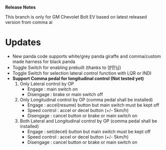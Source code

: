 <b/>**Release Notes**</b>

This branch is only for GM Chevolet Bolt EV based on latest released version from comma ai

# Updates

  - New panda code supports white/grey panda giraffe and comma/custom made harness for black panda
  - Toggle Switch for enabling prebuilt (thanks to 양민님)
  - Toggle Switch for selection lateral control function with LQR or INDI
  - <b>Support Comma pedal for longitudinal control (Not tested yet) </b>
    1) Only Lateral control by OP
       - Engage : main switch on
       - Disengage : brake or main switch off
    2) Only Longitudinal control by OP (comma pedal shall be installed)
       - Engage : accel(resume) button but main switch must be kept off
       - Speed control : accel or decel button (+/- 5km/h)
       - Disengage : cancel button or brake or main switch on    
    3) Both Lateral and Longitudinal control by OP (comma pedal shall be installed)
       - Engage : set(decel) button but main switch must be kept off
       - Speed control : accel or decel button (+/- 5km/h)
       - Disengage : cancel button or brake or main switch on     
